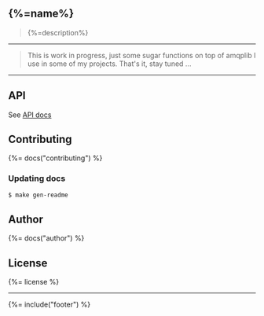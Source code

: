 ## {%=name%}

> {%=description%}

---

> This is work in progress, just some sugar functions on top of amqplib I use in some of my projects.
> That's it, stay tuned ...

---

## API

See [API docs](./docs/api-docs.md)

## Contributing

{%= docs("contributing") %}

### Updating docs

```sh
$ make gen-readme
```

## Author
{%= docs("author") %}

## License
{%= license %}

***

{%= include("footer") %}

